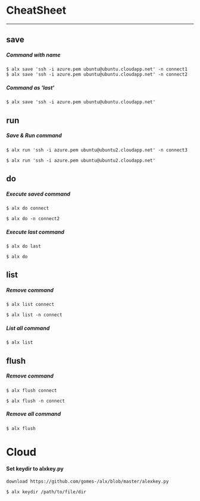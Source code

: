 # CheatSheet
----------------------------------------
## save
##### Command with name
    $ alx save 'ssh -i azure.pem ubuntu@ubuntu.cloudapp.net' -n connect1   
    $ alx save 'ssh -i azure.pem ubuntu@ubuntu.cloudapp.net' -n connect2

##### Command as 'last'

    $ alx save 'ssh -i azure.pem ubuntu@ubuntu.cloudapp.net'


## run
##### Save & Run command
    $ alx run 'ssh -i azure.pem ubuntu@ubuntu2.cloudapp.net' -n connect3
    
    $ alx run 'ssh -i azure.pem ubuntu@ubuntu2.cloudapp.net'


## do
##### Execute saved command
    $ alx do connect
    
    $ alx do -n connect2

##### Execute last command
    $ alx do last
    
    $ alx do


## list
##### Remove command
    $ alx list connect
    
    $ alx list -n connect

##### List all command

    $ alx list

## flush
##### Remove command
    $ alx flush connect
    
    $ alx flush -n connect

##### Remove all command

    $ alx flush

# Cloud
#### Set keydir to alxkey.py

    download https://github.com/gomes-/alx/blob/master/alexkey.py
    
    $ alx keydir /path/to/file/dir